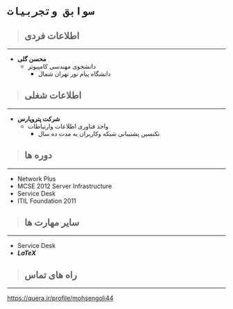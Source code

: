 # `سوابق وتجربیات`

> ## **اطلاعات فردی**
---
- **محسن گلی**
  + دانشجوی مهندسی کامپیوتر
    - دانشگاه پیام نور تهران شمال 
    
> ## **اطلاعات شغلی**
---
- **شرکت پتروپارس**
  - واحد فناوری اطلاعات وارتباطات
    - تکنسین پشتیبانی شبکه وکاربران به مدت ده سال 
    
> ## **دوره ها**
--- 
* Network Plus
* MCSE 2012 Server Infrastructure 
* Service Desk 
* ITIL Foundation 2011

> ## **سایر مهارت ها**
---
* Service Desk 
* _**L**__a__**T**__e__**X**_

> ## **راه های تماس**
---
https://quera.ir/profile/mohsengoli44

